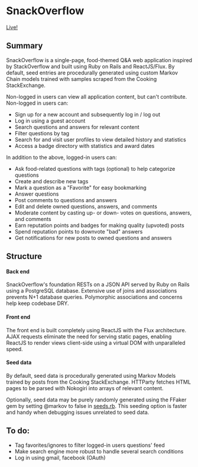# SnackOverflow

[Live!][live]

## Summary

SnackOverflow is a single-page, food-themed Q&A web application inspired by
StackOverflow and built using Ruby on Rails and ReactJS/Flux. By default, seed
entries are procedurally generated using custom Markov Chain models trained with
samples scraped from the Cooking StackExchange.

Non-logged in users can view all application content, but can't contribute. Non-logged in users can:

* Sign up for a new account and subsequently log in / log out
* Log in using a guest account
* Search questions and answers for relevant content
* Filter questions by tag
* Search for and visit user profiles to view detailed history and statistics
* Access a badge directory with statistics and award dates

In addition to the above, logged-in users can:

* Ask food-related questions with tags (optional) to help categorize questions
* Create and describe new tags
* Mark a question as a "Favorite" for easy bookmarking
* Answer questions
* Post comments to questions and answers
* Edit and delete owned questions, answers, and comments
* Moderate content by casting up- or down- votes on questions, answers, and comments
* Earn reputation points and badges for making quality (upvoted) posts
* Spend reputation points to downvote "bad" answers
* Get notifications for new posts to owned questions and answers

## Structure

#### Back end

SnackOverflow's foundation RESTs on a JSON API served by Ruby on Rails using a
PostgreSQL database. Extensive use of joins and associations prevents N+1
database queries. Polymorphic associations and concerns help keep codebase DRY.

#### Front end

The front end is built completely using ReactJS with the Flux architecture. AJAX
requests eliminate the need for serving static pages, enabling ReactJS to render
views client-side using a virtual DOM with unparalleled speed.

#### Seed data

By default, seed data is procedurally generated using Markov Models trained by
posts from the Cooking StackExchange. HTTParty fetches HTML pages to be parsed
with Nokogiri into arrays of relevant content.

Optionally, seed data may be purely randomly generated using the FFaker gem by
setting @markov to false in [seeds.rb][seeds]. This seeding option is faster and
handy when debugging issues unrelated to seed data.

## To do:

* Tag favorites/ignores to filter logged-in users questions' feed
* Make search engine more robust to handle several search conditions
* Log in using gmail, facebook (OAuth)

[live]: http://www.snackoverflow.xyz
[seeds]: https://github.com/fndelacruz/SnackOverflow/blob/master/db/seeds.rb
